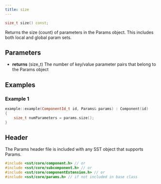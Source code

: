 ```yaml
---
title: size
---
```


```cpp
size_t size() const;
```

Returns the size (count) of parameters in the Params object. This includes both local and global param sets.

## Parameters
* **returns** (size_t) The number of key/value parameter pairs that belong to the Params object


## Examples

### Example 1
```cpp
example::example(ComponentId_t id, Params& params) : Component(id)
{
    size_t numParameters = params.size();
}
```

## Header
The Params header file is included with any SST object that supports Params.
```cpp
#include <sst/core/component.h> // or
#include <sst/core/subcomponent.h> // or
#include <sst/core/componentExtension.h> // or
#include <sst/core/params.h> // if not included in base class
```
